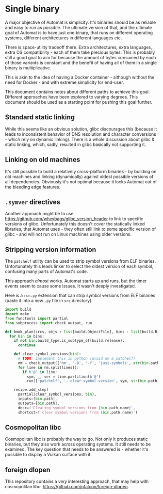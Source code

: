 # Single binary

A major objective of Automat is simplicity. It's binaries should be as reliable and easy to run as possible. The ultimate version of that, and the ultimate goal of Automat is to have just one binary, that runs on different operating systems, different architectures in different languages etc.

There is space-utility tradeoff there. Extra architectures, extra languages, extra OS compatibility - each of them take precious bytes. This is probably still a good goal to aim for because the amount of bytes consumed by each of those variants is constant and the benefit of having all of them in a single binary is multiplicative.

This is akin to the idea of having a Docker container - although without the need for Docker - and with extreme simplicity for end-user.

This document contains notes about different paths to achieve this goal. Different approaches have been explored to varying degrees. This document should be used as a starting point for pushing this goal further.

## Standard static linking

While this seems like an obvious solution, glibc discourages this (because it leads to inconsistent behavior of DNS resolution and character conversions - which rely on dynamic linking). There is a whole discussion about glibc & static linking, which, sadly, resulted in glibc basically not supporting it.

## Linking on old machines

It's still possible to build a relatively cross-platform binaries - by building on old machines and linking (dynamically) against oldest possible versions of all dependencies. Obviously it's not optimal because it locks Automat out of the bleeding edge features.

## `.symver` directives

Another approach might be to use https://github.com/wheybags/glibc_version_header to link to specific versions of glibc. Unfortunately this doesn't cover the statically linked libraries, that Automat uses - they often still link to some specific version of glibc - and will not run on Linux machines using older versions.

## Stripping version information

The `patchelf` utility can be used to strip symbol versions from ELF binaries. Unfortunately this leads linker to select the oldest version of each symbol, confusing many parts of Automat's code.

This approach *almost* works. Automat starts up and runs, but the timer events seem to cause some issues. It wasn't deeply investigated.

Here is a `run.py` extension that can strip symbol versions from ELF binaries (paste it into a new `.py` file in `src` directory):

```python
import build
import make
from functools import partial
from subprocess import check_output, run

def hook_plan(srcs, objs : list[build.ObjectFile], bins : list[build.Binary], recipe : make.Recipe):
  for bin in bins:
    if not bin.build_type.is_subtype_of(build.release):
      continue

    def clear_symbol_versions(bin):
      # TODO: implement this in python (avoid nm & patchelf)
      nm = check_output(['nm', '-D', '-f', 'just-symbols', str(bin.path)])
      for line in nm.splitlines():
        if b'@' in line:
          sym, _, ver = line.partition(b'@')
          run(['patchelf', '--clear-symbol-version', sym, str(bin.path)], check=True)

    recipe.add_step(
      partial(clear_symbol_versions, bin),
      inputs=[bin.path],
      outputs=[bin.path],
      desc=f'Clearing symbol versions from {bin.path.name}',
      shortcut=f'clear symbol versions from {bin.path.name}')
```

## Cosmopolitan libc

Cosmopolitan libc is probably the way to go. Not only it produces static binaries, but they also work across operating systems. It still needs to be examined. The key question that needs to be answered is - whether it's possible to display a Vulkan surface with it.

## foreign dlopen

This repository contains a *very* interesting approach, that may help with cosmopolitan libc: https://github.com/pfalcon/foreign-dlopen.
